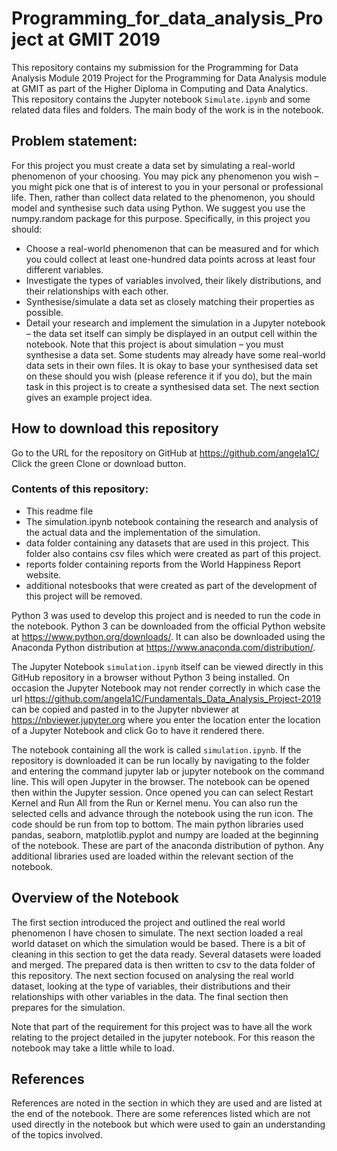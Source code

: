 # Programming_for_data_analysis_Project at GMIT 2019


This repository contains my submission for the Programming for Data Analysis Module 2019 Project for the Programming for Data Analysis module at GMIT as part of the Higher Diploma in Computing and Data Analytics.
This repository contains the Jupyter notebook `Simulate.ipynb` and some related data files and folders. The main body of the work is in the notebook.

## Problem statement:
For this project you must create a data set by simulating a real-world phenomenon of your choosing. You may pick any phenomenon you wish – you might pick one that is of interest to you in your personal or professional life. Then, rather than collect data related to the phenomenon, you should model and synthesise such data using Python. We suggest you use the numpy.random package for this purpose.
Specifically, in this project you should:
- Choose a real-world phenomenon that can be measured and for which you could collect at least one-hundred data points across at least four different variables.
- Investigate the types of variables involved, their likely distributions, and their relationships with each other.
- Synthesise/simulate a data set as closely matching their properties as possible.
- Detail your research and implement the simulation in a Jupyter notebook – the data set itself can simply be displayed in an output cell within the notebook.
Note that this project is about simulation – you must synthesise a data set. Some students may already have some real-world data sets in their own files. It is okay to base your synthesised data set on these should you wish (please reference it if you do), but the main task in this project is to create a synthesised data set. The next section gives an example project idea.



## How to download this repository

Go to the URL for the repository on GitHub at https://github.com/angela1C/ Click the green Clone or download button.

### Contents of this repository:

 - This readme file
 - The simulation.ipynb notebook containing the research and analysis of the actual data and the implementation of the simulation.
 - data folder containing any datasets that are used in this project. This folder also contains csv files which were created as part of this project. 
 - reports folder containing reports from the World Happiness Report website.
 - additional notesbooks that were created as part of the development of this project will be removed.


Python 3 was used to develop this project and is needed to run the code in the notebook. Python 3 can be downloaded from the official Python website at https://www.python.org/downloads/. It can also be downloaded using the Anaconda Python distribution at https://www.anaconda.com/distribution/.

The Jupyter Notebook `simulation.ipynb` itself can be viewed directly in this GitHub repository in a browser without Python 3 being installed. On occasion the Jupyter Notebook may not render correctly in which case the url https://github.com/angela1C/Fundamentals_Data_Analysis_Project-2019 can be copied and pasted in to the Jupyter nbviewer at https://nbviewer.jupyter.org where you enter the location enter the location of a Jupyter Notebook and click Go to have it rendered there.

The notebook containing all the work is called `simulation.ipynb`. If the repository is downloaded it can be run locally by navigating to the folder and entering the command jupyter lab or jupyter notebook on the command line. This will open Jupyter in the browser. The notebook can be opened then within the Jupyter session. Once opened you can can select Restart Kernel and Run All from the Run or Kernel menu. You can also run the selected cells and advance through the notebook using the run icon. The code should be run from top to bottom. The main python libraries used pandas, seaborn, matplotlib.pyplot and numpy are loaded at the beginning of the notebook. These are part of the anaconda distribution of python. Any additional libraries used are loaded within the relevant section of the notebook.


## Overview of the Notebook

The first section introduced the project and outlined the real world phenomenon I have chosen to simulate.
The next section loaded a real world dataset on which the simulation would be based. There is a bit of cleaning in this section to get the data ready. Several datasets were loaded and merged. The prepared data is then written to csv to the data folder of this repository.
The next section focused on analysing the real world dataset, looking at the type of variables, their distributions and their relationships with other variables in the data.
The final section then prepares for the simulation.

Note that part of the requirement for this project was to have all the work relating to the project detailed in the jupyter notebook. For this reason the notebook may take a little while to load.

## References 
References are noted in the section in which they are used and are listed at the end of the notebook.
There are some references listed which are not used directly in the notebook but which were used to gain an understanding of the topics involved. 
